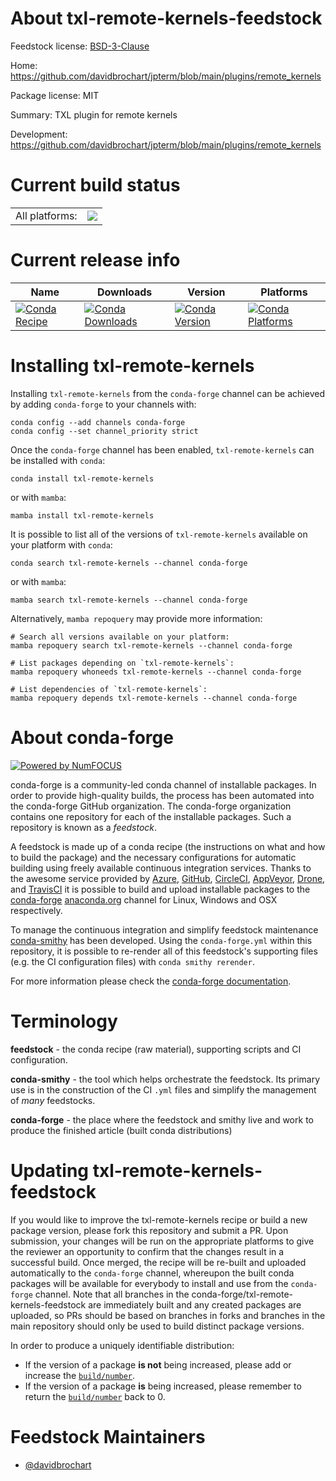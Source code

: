 About txl-remote-kernels-feedstock
==================================

Feedstock license: [BSD-3-Clause](https://github.com/conda-forge/txl-remote-kernels-feedstock/blob/main/LICENSE.txt)

Home: https://github.com/davidbrochart/jpterm/blob/main/plugins/remote_kernels

Package license: MIT

Summary: TXL plugin for remote kernels

Development: https://github.com/davidbrochart/jpterm/blob/main/plugins/remote_kernels

Current build status
====================


<table><tr><td>All platforms:</td>
    <td>
      <a href="https://dev.azure.com/conda-forge/feedstock-builds/_build/latest?definitionId=22917&branchName=main">
        <img src="https://dev.azure.com/conda-forge/feedstock-builds/_apis/build/status/txl-remote-kernels-feedstock?branchName=main">
      </a>
    </td>
  </tr>
</table>

Current release info
====================

| Name | Downloads | Version | Platforms |
| --- | --- | --- | --- |
| [![Conda Recipe](https://img.shields.io/badge/recipe-txl--remote--kernels-green.svg)](https://anaconda.org/conda-forge/txl-remote-kernels) | [![Conda Downloads](https://img.shields.io/conda/dn/conda-forge/txl-remote-kernels.svg)](https://anaconda.org/conda-forge/txl-remote-kernels) | [![Conda Version](https://img.shields.io/conda/vn/conda-forge/txl-remote-kernels.svg)](https://anaconda.org/conda-forge/txl-remote-kernels) | [![Conda Platforms](https://img.shields.io/conda/pn/conda-forge/txl-remote-kernels.svg)](https://anaconda.org/conda-forge/txl-remote-kernels) |

Installing txl-remote-kernels
=============================

Installing `txl-remote-kernels` from the `conda-forge` channel can be achieved by adding `conda-forge` to your channels with:

```
conda config --add channels conda-forge
conda config --set channel_priority strict
```

Once the `conda-forge` channel has been enabled, `txl-remote-kernels` can be installed with `conda`:

```
conda install txl-remote-kernels
```

or with `mamba`:

```
mamba install txl-remote-kernels
```

It is possible to list all of the versions of `txl-remote-kernels` available on your platform with `conda`:

```
conda search txl-remote-kernels --channel conda-forge
```

or with `mamba`:

```
mamba search txl-remote-kernels --channel conda-forge
```

Alternatively, `mamba repoquery` may provide more information:

```
# Search all versions available on your platform:
mamba repoquery search txl-remote-kernels --channel conda-forge

# List packages depending on `txl-remote-kernels`:
mamba repoquery whoneeds txl-remote-kernels --channel conda-forge

# List dependencies of `txl-remote-kernels`:
mamba repoquery depends txl-remote-kernels --channel conda-forge
```


About conda-forge
=================

[![Powered by
NumFOCUS](https://img.shields.io/badge/powered%20by-NumFOCUS-orange.svg?style=flat&colorA=E1523D&colorB=007D8A)](https://numfocus.org)

conda-forge is a community-led conda channel of installable packages.
In order to provide high-quality builds, the process has been automated into the
conda-forge GitHub organization. The conda-forge organization contains one repository
for each of the installable packages. Such a repository is known as a *feedstock*.

A feedstock is made up of a conda recipe (the instructions on what and how to build
the package) and the necessary configurations for automatic building using freely
available continuous integration services. Thanks to the awesome service provided by
[Azure](https://azure.microsoft.com/en-us/services/devops/), [GitHub](https://github.com/),
[CircleCI](https://circleci.com/), [AppVeyor](https://www.appveyor.com/),
[Drone](https://cloud.drone.io/welcome), and [TravisCI](https://travis-ci.com/)
it is possible to build and upload installable packages to the
[conda-forge](https://anaconda.org/conda-forge) [anaconda.org](https://anaconda.org/)
channel for Linux, Windows and OSX respectively.

To manage the continuous integration and simplify feedstock maintenance
[conda-smithy](https://github.com/conda-forge/conda-smithy) has been developed.
Using the ``conda-forge.yml`` within this repository, it is possible to re-render all of
this feedstock's supporting files (e.g. the CI configuration files) with ``conda smithy rerender``.

For more information please check the [conda-forge documentation](https://conda-forge.org/docs/).

Terminology
===========

**feedstock** - the conda recipe (raw material), supporting scripts and CI configuration.

**conda-smithy** - the tool which helps orchestrate the feedstock.
                   Its primary use is in the construction of the CI ``.yml`` files
                   and simplify the management of *many* feedstocks.

**conda-forge** - the place where the feedstock and smithy live and work to
                  produce the finished article (built conda distributions)


Updating txl-remote-kernels-feedstock
=====================================

If you would like to improve the txl-remote-kernels recipe or build a new
package version, please fork this repository and submit a PR. Upon submission,
your changes will be run on the appropriate platforms to give the reviewer an
opportunity to confirm that the changes result in a successful build. Once
merged, the recipe will be re-built and uploaded automatically to the
`conda-forge` channel, whereupon the built conda packages will be available for
everybody to install and use from the `conda-forge` channel.
Note that all branches in the conda-forge/txl-remote-kernels-feedstock are
immediately built and any created packages are uploaded, so PRs should be based
on branches in forks and branches in the main repository should only be used to
build distinct package versions.

In order to produce a uniquely identifiable distribution:
 * If the version of a package **is not** being increased, please add or increase
   the [``build/number``](https://docs.conda.io/projects/conda-build/en/latest/resources/define-metadata.html#build-number-and-string).
 * If the version of a package **is** being increased, please remember to return
   the [``build/number``](https://docs.conda.io/projects/conda-build/en/latest/resources/define-metadata.html#build-number-and-string)
   back to 0.

Feedstock Maintainers
=====================

* [@davidbrochart](https://github.com/davidbrochart/)

